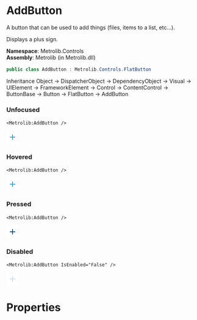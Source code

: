 # AddButton  

A button that can be used to add things (files, items to a list, etc...).

Displays a plus sign.

**Namespace**: Metrolib.Controls  
**Assembly**: Metrolib (in Metrolib.dll)  

```C#
public class AddButton : Metrolib.Controls.FlatButton
```

Inheritance Object -> DispatcherObject -> DependencyObject -> Visual -> UIElement -> FrameworkElement -> Control -> ContentControl -> ButtonBase -> Button -> FlatButton -> AddButton
### Unfocused

```xaml
<Metrolib:AddButton />

```
![Image of AddButton, Unfocused](Unfocused.png)

### Hovered

```xaml
<Metrolib:AddButton />

```
![Image of AddButton, Hovered](Hovered.png)

### Pressed

```xaml
<Metrolib:AddButton />

```
![Image of AddButton, Pressed](Pressed.png)

### Disabled

```xaml
<Metrolib:AddButton IsEnabled="False" />

```
![Image of AddButton, Disabled](Disabled.png)

# Properties  

